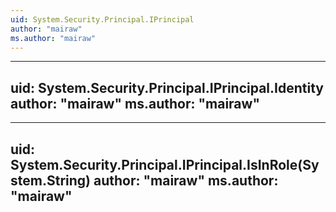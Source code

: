 ```yaml
---
uid: System.Security.Principal.IPrincipal
author: "mairaw"
ms.author: "mairaw"
---
```


---
uid: System.Security.Principal.IPrincipal.Identity
author: "mairaw"
ms.author: "mairaw"
---

---
uid: System.Security.Principal.IPrincipal.IsInRole(System.String)
author: "mairaw"
ms.author: "mairaw"
---
